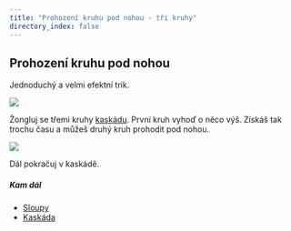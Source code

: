 ```yaml
---
title: "Prohození kruhu pod nohou - tři kruhy"
directory_index: false
---
```


## Prohození kruhu pod nohou


Jednoduchý a velmi efektní trik.

![](img/k/kruhy-3-nohaa.png)

Žongluj se třemi kruhy <a href="kaskada.html" title="Nejlehčí trik se třemi kruhy.">kaskádu</a>. První kruh vyhoď o něco výš. Získáš tak trochu času a můžeš druhý kruh prohodit pod nohou.

![](img/k/kruhy-3-nohab.png)

Dál pokračuj v kaskádě.


##### Kam dál

- [Sloupy](/kruhy/3/sloupy.html "Sloupy s kruhy")
- [Kaskáda](/kruhy/3/kaskada.html "Trik se třemi kruhy")
